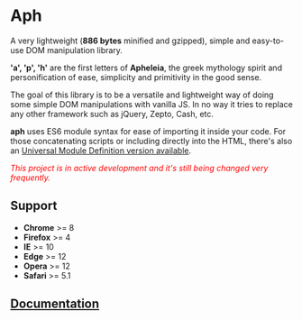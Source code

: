 # Aph

A very lightweight (**886 bytes** minified and gzipped), simple and easy-to-use DOM manipulation library.

**'a', 'p', 'h'** are the first letters of **Apheleia**, the greek mythology spirit and personification of ease, simplicity and primitivity in the good sense.

The goal of this library is to be a versatile and lightweight way of doing some simple DOM manipulations with vanilla JS. In no way it tries to replace any other framework such as jQuery, Zepto, Cash, etc.

**aph** uses ES6 module syntax for ease of importing it inside your code. For those concatenating scripts or including directly into the HTML, there's also an [Universal Module Definition version available](https://github.com/kaisermann/aph/tree/master/dist/aph.js).

*<span style="color: red;">This project is in active development and it's still being changed very frequently. </span>*

## Support
* **Chrome** >= 8
* **Firefox** >= 4
* **IE** >= 10
* **Edge** >= 12
* **Opera** >= 12
* **Safari** >= 5.1

## [Documentation](https://github.com/kaisermann/aph/wiki)
